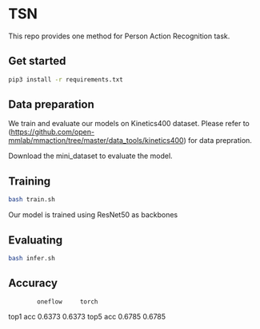 # TSN

This repo provides one method for Person Action Recognition task.

## Get started

```bash
pip3 install -r requirements.txt
```

## Data preparation

We train and evaluate our models on Kinetics400 dataset. Please refer to (https://github.com/open-mmlab/mmaction/tree/master/data_tools/kinetics400) for data prepration.

Download the mini_dataset to evaluate the model.

## Training

```bash
bash train.sh
```
Our model is trained using ResNet50 as backbones

## Evaluating

```bash
bash infer.sh
```

## Accuracy

            oneflow     torch
top1 acc    0.6373      0.6373
top5 acc    0.6785      0.6785
